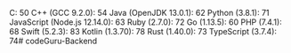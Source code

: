 C: 50
C++ (GCC 9.2.0): 54
Java (OpenJDK 13.0.1): 62
Python (3.8.1): 71
JavaScript (Node.js 12.14.0): 63
Ruby (2.7.0): 72
Go (1.13.5): 60
PHP (7.4.1): 68
Swift (5.2.3): 83
Kotlin (1.3.70): 78
Rust (1.40.0): 73
TypeScript (3.7.4): 74#   c o d e G u r u - B a c k e n d  
 